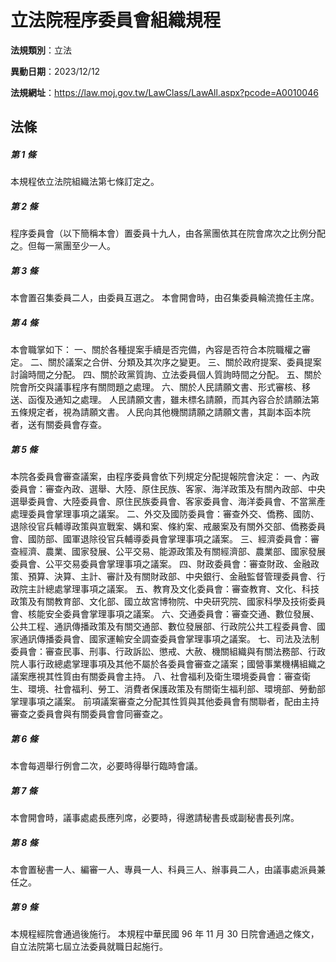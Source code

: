 # 立法院程序委員會組織規程

**法規類別**：立法

**異動日期**：2023/12/12  

**法規網址**：https://law.moj.gov.tw/LawClass/LawAll.aspx?pcode=A0010046





## 法條
##### 第 1 條
本規程依立法院組織法第七條訂定之。

##### 第 2 條
程序委員會（以下簡稱本會）置委員十九人，由各黨團依其在院會席次之比例分配之。但每一黨團至少一人。

##### 第 3 條
本會置召集委員二人，由委員互選之。
本會開會時，由召集委員輪流擔任主席。

##### 第 4 條
本會職掌如下：
一、關於各種提案手續是否完備，內容是否符合本院職權之審定。
二、關於議案之合併、分類及其次序之變更。
三、關於政府提案、委員提案討論時間之分配。
四、關於政黨質詢、立法委員個人質詢時間之分配。
五、關於院會所交與議事程序有關問題之處理。
六、關於人民請願文書、形式審核、移送、函復及通知之處理。
人民請願文書，雖未標名請願，而其內容合於請願法第五條規定者，視為請願文書。
人民向其他機關請願之請願文書，其副本函本院者，送有關委員會存查。

##### 第 5 條
本院各委員會審查議案，由程序委員會依下列規定分配提報院會決定：
一、內政委員會：審查內政、選舉、大陸、原住民族、客家、海洋政策及有關內政部、中央選舉委員會、大陸委員會、原住民族委員會、客家委員會、海洋委員會、不當黨產處理委員會掌理事項之議案。
二、外交及國防委員會：審查外交、僑務、國防、退除役官兵輔導政策與宣戰案、媾和案、條約案、戒嚴案及有關外交部、僑務委員會、國防部、國軍退除役官兵輔導委員會掌理事項之議案。
三、經濟委員會：審查經濟、農業、國家發展、公平交易、能源政策及有關經濟部、農業部、國家發展委員會、公平交易委員會掌理事項之議案。
四、財政委員會：審查財政、金融政策、預算、決算、主計、審計及有關財政部、中央銀行、金融監督管理委員會、行政院主計總處掌理事項之議案。
五、教育及文化委員會：審查教育、文化、科技政策及有關教育部、文化部、國立故宮博物院、中央研究院、國家科學及技術委員會、核能安全委員會掌理事項之議案。
六、交通委員會：審查交通、數位發展、公共工程、通訊傳播政策及有關交通部、數位發展部、行政院公共工程委員會、國家通訊傳播委員會、國家運輸安全調查委員會掌理事項之議案。
七、司法及法制委員會：審查民事、刑事、行政訴訟、懲戒、大赦、機關組織與有關法務部、行政院人事行政總處掌理事項及其他不屬於各委員會審查之議案；國營事業機構組織之議案應視其性質由有關委員會主持。
八、社會福利及衛生環境委員會：審查衛生、環境、社會福利、勞工、消費者保護政策及有關衛生福利部、環境部、勞動部掌理事項之議案。
前項議案審查之分配其性質與其他委員會有關聯者，配由主持審查之委員會與有關委員會會同審查之。

##### 第 6 條
本會每週舉行例會二次，必要時得舉行臨時會議。

##### 第 7 條
本會開會時，議事處處長應列席，必要時，得邀請秘書長或副秘書長列席。

##### 第 8 條
本會置秘書一人、編審一人、專員一人、科員三人、辦事員二人，由議事處派員兼任之。

##### 第 9 條
本規程經院會通過後施行。
本規程中華民國 96 年 11 月 30 日院會通過之條文，自立法院第七屆立法委員就職日起施行。


